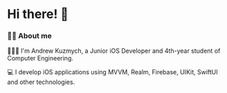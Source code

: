 # Hi there! 👋

### 👦🏻 About me

👨🏻‍🎓 I'm Andrew Kuzmych, a Junior iOS Developer and 4th-year student of Computer Engineering.

💻 I develop iOS applications using MVVM, Realm, Firebase, UIKit, SwiftUI and other technologies.





